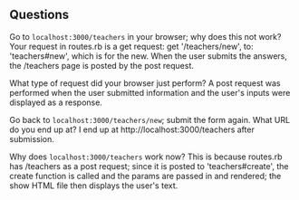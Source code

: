 ## Questions

Go to `localhost:3000/teachers` in your browser; why does this not work?
Your request in routes.rb is a get request:  get '/teachers/new', to: 'teachers#new', which is for the new. When the user submits the answers, the /teachers page is posted by the post request. 


What type of request did your browser just perform?
A post request was performed when the user submitted information and the user's inputs were displayed as a response.

Go back to `localhost:3000/teachers/new`; submit the form again. What URL do you end up at?
I end up at http://localhost:3000/teachers after submission.

Why does `localhost:3000/teachers` work now?
This is because routes.rb has /teachers as a post request; since it is posted to 'teachers#create', the create function is called and the params are passed in and rendered; the show HTML file then displays the user's text.  
